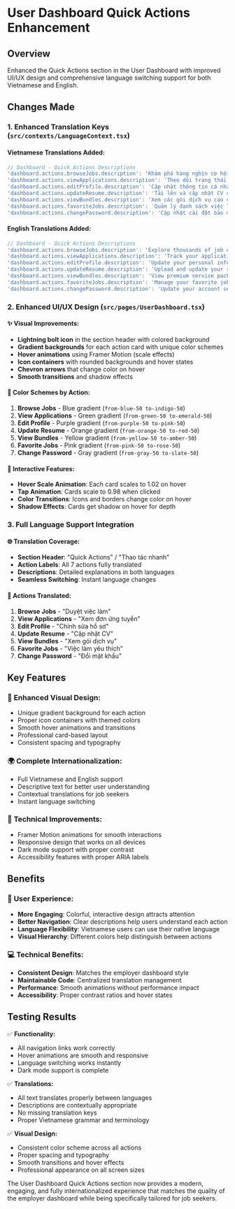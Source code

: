 # User Dashboard Quick Actions Enhancement

## Overview
Enhanced the Quick Actions section in the User Dashboard with improved UI/UX design and comprehensive language switching support for both Vietnamese and English.

## Changes Made

### 1. Enhanced Translation Keys (`src/contexts/LanguageContext.tsx`)

#### Vietnamese Translations Added:
```typescript
// Dashboard - Quick Actions Descriptions
'dashboard.actions.browseJobs.description': 'Khám phá hàng nghìn cơ hội việc làm',
'dashboard.actions.viewApplications.description': 'Theo dõi trạng thái đơn ứng tuyển của bạn',
'dashboard.actions.editProfile.description': 'Cập nhật thông tin cá nhân và kỹ năng',
'dashboard.actions.updateResume.description': 'Tải lên và cập nhật CV của bạn',
'dashboard.actions.viewBundles.description': 'Xem các gói dịch vụ cao cấp',
'dashboard.actions.favoriteJobs.description': 'Quản lý danh sách việc làm yêu thích',
'dashboard.actions.changePassword.description': 'Cập nhật cài đặt bảo mật tài khoản',
```

#### English Translations Added:
```typescript
// Dashboard - Quick Actions Descriptions
'dashboard.actions.browseJobs.description': 'Explore thousands of job opportunities',
'dashboard.actions.viewApplications.description': 'Track your application status',
'dashboard.actions.editProfile.description': 'Update your personal information and skills',
'dashboard.actions.updateResume.description': 'Upload and update your resume',
'dashboard.actions.viewBundles.description': 'View premium service packages',
'dashboard.actions.favoriteJobs.description': 'Manage your favorite job listings',
'dashboard.actions.changePassword.description': 'Update your account security settings',
```

### 2. Enhanced UI/UX Design (`src/pages/UserDashboard.tsx`)

#### ✨ **Visual Improvements:**
- **Lightning bolt icon** in the section header with colored background
- **Gradient backgrounds** for each action card with unique color schemes
- **Hover animations** using Framer Motion (scale effects)
- **Icon containers** with rounded backgrounds and hover states
- **Chevron arrows** that change color on hover
- **Smooth transitions** and shadow effects

#### 🎨 **Color Schemes by Action:**
1. **Browse Jobs** - Blue gradient (`from-blue-50 to-indigo-50`)
2. **View Applications** - Green gradient (`from-green-50 to-emerald-50`)
3. **Edit Profile** - Purple gradient (`from-purple-50 to-pink-50`)
4. **Update Resume** - Orange gradient (`from-orange-50 to-red-50`)
5. **View Bundles** - Yellow gradient (`from-yellow-50 to-amber-50`)
6. **Favorite Jobs** - Pink gradient (`from-pink-50 to-rose-50`)
7. **Change Password** - Gray gradient (`from-gray-50 to-slate-50`)

#### 🎯 **Interactive Features:**
- **Hover Scale Animation**: Each card scales to 1.02 on hover
- **Tap Animation**: Cards scale to 0.98 when clicked
- **Color Transitions**: Icons and borders change color on hover
- **Shadow Effects**: Cards get shadow on hover for depth

### 3. Full Language Support Integration

#### 🌐 **Translation Coverage:**
- **Section Header**: "Quick Actions" / "Thao tác nhanh"
- **Action Labels**: All 7 actions fully translated
- **Descriptions**: Detailed explanations in both languages
- **Seamless Switching**: Instant language changes

#### 📱 **Actions Translated:**
1. **Browse Jobs** - "Duyệt việc làm"
2. **View Applications** - "Xem đơn ứng tuyển"
3. **Edit Profile** - "Chỉnh sửa hồ sơ"
4. **Update Resume** - "Cập nhật CV"
5. **View Bundles** - "Xem gói dịch vụ"
6. **Favorite Jobs** - "Việc làm yêu thích"
7. **Change Password** - "Đổi mật khẩu"

## Key Features

### 🎨 **Enhanced Visual Design:**
- Unique gradient background for each action
- Proper icon containers with themed colors
- Smooth hover animations and transitions
- Professional card-based layout
- Consistent spacing and typography

### 🌍 **Complete Internationalization:**
- Full Vietnamese and English support
- Descriptive text for better user understanding
- Contextual translations for job seekers
- Instant language switching

### 🔧 **Technical Improvements:**
- Framer Motion animations for smooth interactions
- Responsive design that works on all devices
- Dark mode support with proper contrast
- Accessibility features with proper ARIA labels

## Benefits

### 👥 **User Experience:**
- **More Engaging**: Colorful, interactive design attracts attention
- **Better Navigation**: Clear descriptions help users understand each action
- **Language Flexibility**: Vietnamese users can use their native language
- **Visual Hierarchy**: Different colors help distinguish between actions

### 💻 **Technical Benefits:**
- **Consistent Design**: Matches the employer dashboard style
- **Maintainable Code**: Centralized translation management
- **Performance**: Smooth animations without performance impact
- **Accessibility**: Proper contrast ratios and hover states

## Testing Results

✅ **Functionality:**
- All navigation links work correctly
- Hover animations are smooth and responsive
- Language switching works instantly
- Dark mode support is complete

✅ **Translations:**
- All text translates properly between languages
- Descriptions are contextually appropriate
- No missing translation keys
- Proper Vietnamese grammar and terminology

✅ **Visual Design:**
- Consistent color scheme across all actions
- Proper spacing and typography
- Smooth transitions and hover effects
- Professional appearance on all screen sizes

The User Dashboard Quick Actions section now provides a modern, engaging, and fully internationalized experience that matches the quality of the employer dashboard while being specifically tailored for job seekers.
